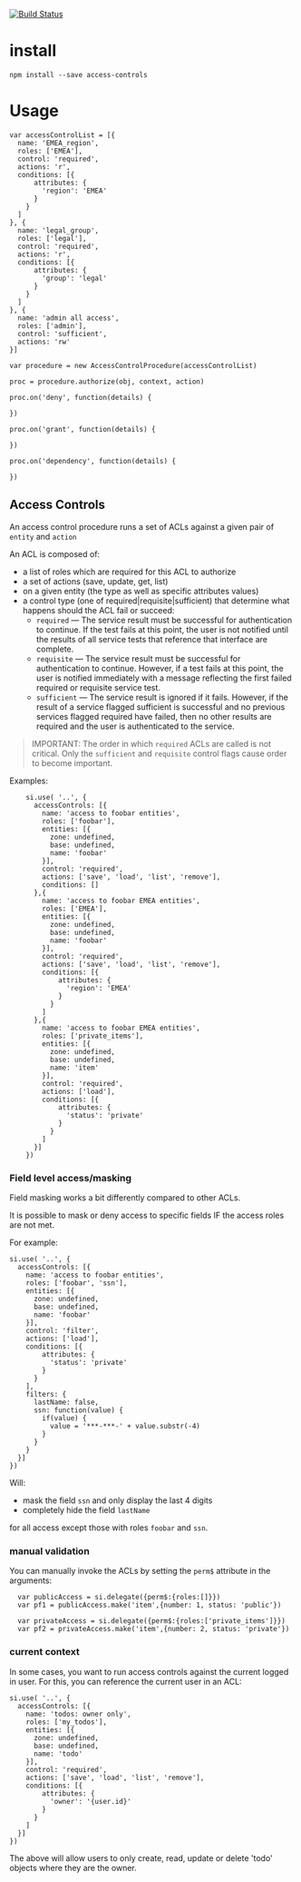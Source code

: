 [![Build Status](https://api.travis-ci.org/nherment/node-access-controls.png?branch=master)](https://travis-ci.org/nherment/node-access-controls)


# install

    npm install --save access-controls

# Usage

    var accessControlList = [{
      name: 'EMEA_region',
      roles: ['EMEA'],
      control: 'required',
      actions: 'r',
      conditions: [{
          attributes: {
            'region': 'EMEA'
          }
        }
      ]
    }, {
      name: 'legal_group',
      roles: ['legal'],
      control: 'required',
      actions: 'r',
      conditions: [{
          attributes: {
            'group': 'legal'
          }
        }
      ]
    }, {
      name: 'admin all access',
      roles: ['admin'],
      control: 'sufficient',
      actions: 'rw'
    }]

    var procedure = new AccessControlProcedure(accessControlList)

    proc = procedure.authorize(obj, context, action)

    proc.on('deny', function(details) {

    })

    proc.on('grant', function(details) {

    })

    proc.on('dependency', function(details) {

    })


## Access Controls

An access control procedure runs a set of ACLs against a given pair of ```entity``` and ```action```

An ACL is composed of:

- a list of roles which are required for this ACL to authorize
- a set of actions (save, update, get, list)
- on a given entity (the type as well as specific attributes values)
- a control type (one of required|requisite|sufficient) that determine what happens should the ACL fail or succeed:
  - ```required``` — The service result must be successful for authentication to continue. If the test fails at this point, the user is not notified until the results of all service tests that reference that interface are complete.
  - ```requisite``` — The service result must be successful for authentication to continue. However, if a test fails at this point, the user is notified immediately with a message reflecting the first failed required or requisite service test.
  - ```sufficient``` — The service result is ignored if it fails. However, if the result of a service flagged sufficient is successful and no previous services flagged required have failed, then no other results are required and the user is authenticated to the service.

> IMPORTANT: The order in which ```required``` ACLs are called is not critical. Only the ```sufficient``` and ```requisite``` control flags cause order to become important.

Examples:
```
    si.use( '..', {
      accessControls: [{
        name: 'access to foobar entities',
        roles: ['foobar'],
        entities: [{
          zone: undefined,
          base: undefined,
          name: 'foobar'
        }],
        control: 'required',
        actions: ['save', 'load', 'list', 'remove'],
        conditions: []
      },{
        name: 'access to foobar EMEA entities',
        roles: ['EMEA'],
        entities: [{
          zone: undefined,
          base: undefined,
          name: 'foobar'
        }],
        control: 'required',
        actions: ['save', 'load', 'list', 'remove'],
        conditions: [{
            attributes: {
              'region': 'EMEA'
            }
          }
        ]
      },{
        name: 'access to foobar EMEA entities',
        roles: ['private_items'],
        entities: [{
          zone: undefined,
          base: undefined,
          name: 'item'
        }],
        control: 'required',
        actions: ['load'],
        conditions: [{
            attributes: {
              'status': 'private'
            }
          }
        ]
      }]
    })
```

### Field level access/masking

Field masking works a bit differently compared to other ACLs.

It is possible to mask or deny access to specific fields IF the access roles are not met.

For example:

    si.use( '..', {
      accessControls: [{
        name: 'access to foobar entities',
        roles: ['foobar', 'ssn'],
        entities: [{
          zone: undefined,
          base: undefined,
          name: 'foobar'
        }],
        control: 'filter',
        actions: ['load'],
        conditions: [{
            attributes: {
              'status': 'private'
            }
          }
        ],
        filters: {
          lastName: false,
          ssn: function(value) {
            if(value) {
              value = '***-***-' + value.substr(-4)
            }
          }
        }
      }]
    })

Will:

- mask the field ```ssn``` and only display the last 4 digits
- completely hide the field ```lastName```

for all access except those with roles ```foobar``` and ```ssn```.

### manual validation

You can manually invoke the ACLs by setting the ```perm$``` attribute in the arguments:

      var publicAccess = si.delegate({perm$:{roles:[]}})
      var pf1 = publicAccess.make('item',{number: 1, status: 'public'})

      var privateAccess = si.delegate({perm$:{roles:['private_items']}})
      var pf2 = privateAccess.make('item',{number: 2, status: 'private'})

### current context

In some cases, you want to run access controls against the current logged in user.
For this, you can reference the current user in an ACL:


    si.use( '..', {
      accessControls: [{
        name: 'todos: owner only',
        roles: ['my_todos'],
        entities: [{
          zone: undefined,
          base: undefined,
          name: 'todo'
        }],
        control: 'required',
        actions: ['save', 'load', 'list', 'remove'],
        conditions: [{
            attributes: {
              'owner': '{user.id}'
            }
          }
        ]
      }]
    })

The above will allow users to only create, read, update or delete 'todo' objects where they are the owner.
